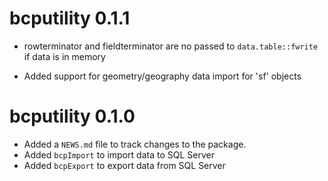 # bcputility 0.1.1

* rowterminator and fieldterminator are no passed to `data.table::fwrite` if data
is in memory

* Added support for geometry/geography data import for 'sf' objects

# bcputility 0.1.0

* Added a `NEWS.md` file to track changes to the package.
* Added `bcpImport` to import data to SQL Server
* Added `bcpExport` to export data from SQL Server

